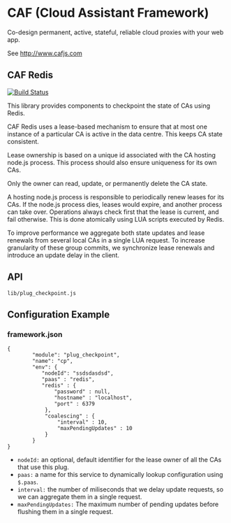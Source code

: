 # CAF (Cloud Assistant Framework)

Co-design permanent, active, stateful, reliable cloud proxies with your web app.

See http://www.cafjs.com 

## CAF Redis

[![Build Status](http://ci.cafjs.com/github.com/cafjs/caf_redis/status.svg?branch=master)](http://ci.cafjs.com/github.com/cafjs/caf_redis)


This library provides components to checkpoint the state of CAs using Redis.

CAF Redis uses a lease-based  mechanism to ensure that at most one instance of a particular CA is active in the data centre. This keeps CA state consistent.

Lease ownership is based on a unique id associated with the CA hosting node.js process. This process should also ensure uniqueness for its own CAs. 

Only the owner can read, update, or permanently delete the CA state.

A hosting node.js process is responsible to periodically renew leases for its CAs.  If the node.js process dies, leases would expire, and another process can take over. Operations always check first that the lease is current, and fail otherwise. This is done atomically using LUA scripts executed by Redis.

To improve performance we aggregate both state updates and lease renewals from several local CAs in a single LUA request. To increase granularity of these group commits, we synchronize lease renewals and introduce an update delay in the client.

## API

    lib/plug_checkpoint.js
 
## Configuration Example

### framework.json

    {
            "module": "plug_checkpoint",
            "name": "cp",
            "env": {
               "nodeId": "ssdsdasdsd",
               "paas" : "redis",
               "redis" : {
                   "password" : null,
                   "hostname" : "localhost",
                   "port" : 6379
                },
                "coalescing" : {
                    "interval" : 10,
                    "maxPendingUpdates" : 10
                }
            }
    }
    
*  `nodeId:` an optional, default identifier for the lease owner of all the 
CAs that use this plug.
*  `paas:` a name for this service to dynamically lookup configuration using `$.paas`.
*  `interval:` the number of miliseconds that we delay update requests, so we can aggregate them in a single request.
*  `maxPendingUpdates:` The maximum number of pending updates before flushing them in a single request.

